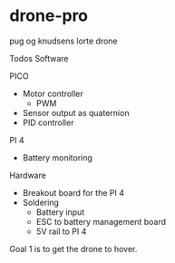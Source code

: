 # drone-pro
pug og knudsens lorte drone

Todos 
Software

PICO
- Motor controller
  - PWM
- Sensor output as quaternion
- PID controller

PI 4
- Battery monitoring 

Hardware
- Breakout board for the PI 4
- Soldering 
  - Battery input
  - ESC to battery management board
  - 5V rail to PI 4

Goal 1 is to get the drone to hover. 
